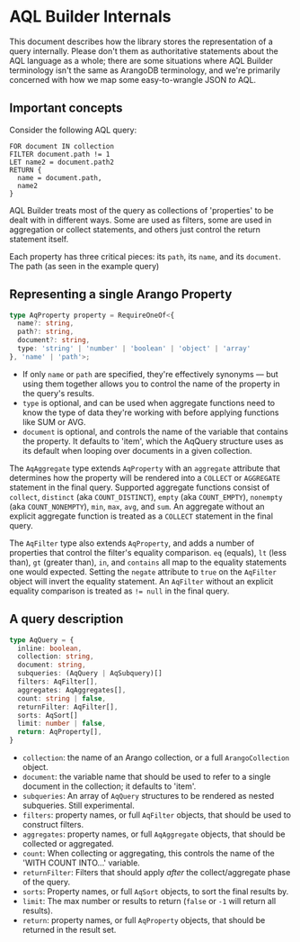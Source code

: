 # AQL Builder Internals

This document describes how the library stores the representation of a query internally. Please don't them as authoritative statements about the AQL language as a whole; there are some situations where AQL Builder terminology isn't the same as ArangoDB terminology, and we're primarily concerned with how we map some easy-to-wrangle JSON *to* AQL.

## Important concepts

Consider the following AQL query:

```aql
FOR document IN collection
FILTER document.path != 1
LET name2 = document.path2
RETURN {
  name = document.path,
  name2
}
```

AQL Builder treats most of the query as collections of 'properties' to be dealt with in different ways. Some are used as filters, some are used in aggregation or collect statements, and others just control the return statement itself.

Each property has three critical pieces: its `path`, its `name`, and its `document`. The path (as seen in the example query)

## Representing a single Arango Property

```typescript
type AqProperty property = RequireOneOf<{
  name?: string,
  path?: string,
  document?: string,
  type: 'string' | 'number' | 'boolean' | 'object' | 'array'
}, 'name' | 'path'>;
```

- If only `name` or `path` are specified, they're effectively synonyms — but using them together allows you to control the name of the property in the query's results.
- `type` is optional, and can be used when aggregate functions need to know the type of data they're working with before applying functions like SUM or AVG.
- `document` is optional, and controls the name of the variable that contains the property. It defaults to 'item', which the AqQuery structure uses as its default when looping over documents in a given collection.

The `AqAggregate` type extends `AqProperty` with an `aggregate` attribute that determines how the property will be rendered into a `COLLECT` or `AGGREGATE` statement in the final query. Supported aggregate functions consist of `collect`, `distinct` (aka `COUNT_DISTINCT`), `empty` (aka `COUNT_EMPTY`), `nonempty` (aka `COUNT_NONEMPTY`), `min`, `max`, `avg`, and `sum`. An aggregate without an explicit aggregate function is treated as a `COLLECT` statement in the final query.

The `AqFilter` type also extends `AqProperty`, and adds a number of properties that control the filter's equality comparison. `eq` (equals), `lt` (less than), `gt` (greater than), `in`, and `contains` all map to the equality statements one would expected. Setting the `negate` attribute to `true` on the `AqFilter` object will invert the equality statement. An `AqFilter` without an explicit equality comparison is treated as `!= null` in the final query.

## A query description

```typescript
type AqQuery = {
  inline: boolean,
  collection: string,
  document: string,
  subqueries: (AqQuery | AqSubquery)[]
  filters: AqFilter[],
  aggregates: AqAggregates[],
  count: string | false,
  returnFilter: AqFilter[],
  sorts: AqSort[]
  limit: number | false,
  return: AqProperty[],
}
```

- `collection`: the name of an Arango collection, or a full `ArangoCollection` object.
- `document`: the variable name that should be used to refer to a single document in the collection; it defaults to 'item'.
- `subqueries`: An array of `AqQuery` structures to be rendered as nested subqueries. Still experimental.
- `filters`: property names, or full `AqFilter` objects, that should be used to construct filters.
- `aggregates`: property names, or full `AqAggregate` objects, that should be collected or aggregated.
- `count`: When collecting or aggregating, this controls the name of the 'WITH COUNT INTO...' variable.
- `returnFilter`: Filters that should apply *after* the collect/aggregate phase of the query.
- `sorts`: Property names, or full `AqSort` objects, to sort the final results by.
- `limit`: The max number or results to return (`false` or `-1` will return all results).
- `return`: property names, or full `AqProperty` objects, that should be returned in the result set.
